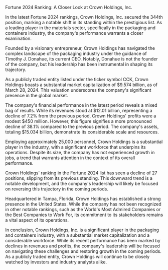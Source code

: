 Fortune 2024 Ranking: A Closer Look at Crown Holdings, Inc.

In the latest Fortune 2024 rankings, Crown Holdings, Inc. secured the 344th position, marking a notable shift in its standing within the prestigious list. As a leading player in the materials sector, specifically in the packaging and containers industry, the company's performance warrants a closer examination.

Founded by a visionary entrepreneur, Crown Holdings has navigated the complex landscape of the packaging industry under the guidance of Timothy J. Donahue, its current CEO. Notably, Donahue is not the founder of the company, but his leadership has been instrumental in shaping its trajectory.

As a publicly traded entity listed under the ticker symbol CCK, Crown Holdings boasts a substantial market capitalization of $9.574 billion, as of March 28, 2024. This valuation underscores the company's significant presence in the global market.

The company's financial performance in the latest period reveals a mixed bag of results. While its revenues stood at $12.01 billion, representing a decline of 7.2% from the previous period, Crown Holdings' profits were a modest $450 million. However, this figure signifies a more pronounced decline of 38.1% compared to the previous period. The company's assets, totaling $15.034 billion, demonstrate its considerable scale and resources.

Employing approximately 25,000 personnel, Crown Holdings is a substantial player in the industry, with a significant workforce that underpins its operations. Despite its size, the company has not experienced growth in jobs, a trend that warrants attention in the context of its overall performance.

Crown Holdings' ranking in the Fortune 2024 list has seen a decline of 27 positions, slipping from its previous standing. This downward trend is a notable development, and the company's leadership will likely be focused on reversing this trajectory in the coming periods.

Headquartered in Tampa, Florida, Crown Holdings has established a strong presence in the United States. While the company has not been recognized in other notable rankings, such as the World's Most Admired Companies or the Best Companies to Work For, its commitment to its stakeholders remains a vital aspect of its operations.

In conclusion, Crown Holdings, Inc. is a significant player in the packaging and containers industry, with a substantial market capitalization and a considerable workforce. While its recent performance has been marked by declines in revenues and profits, the company's leadership will be focused on navigating these challenges and restoring growth in the coming periods. As a publicly traded entity, Crown Holdings will continue to be closely watched by investors and industry analysts alike.